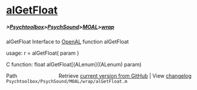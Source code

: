 # [alGetFloat](alGetFloat)
##### >[Psychtoolbox](Psychtoolbox)>[PsychSound](PsychSound)>[MOAL](MOAL)>[wrap](wrap)

alGetFloat  Interface to [OpenAL](OpenAL) function alGetFloat  
  
usage:  r = alGetFloat( param )  
  
C function:  float alGetFloat[(ALenum]((ALenum) param)  




<div class="code_header" style="text-align:right;">
  <span style="float:left;">Path&nbsp;&nbsp;</span> <span class="counter">Retrieve <a href=
  "https://raw.github.com/Psychtoolbox-3/Psychtoolbox-3/beta/Psychtoolbox/PsychSound/MOAL/wrap/alGetFloat.m">current version from GitHub</a> | View <a href=
  "https://github.com/Psychtoolbox-3/Psychtoolbox-3/commits/beta/Psychtoolbox/PsychSound/MOAL/wrap/alGetFloat.m">changelog</a></span>
</div>
<div class="code">
  <code>Psychtoolbox/PsychSound/MOAL/wrap/alGetFloat.m</code>
</div>

